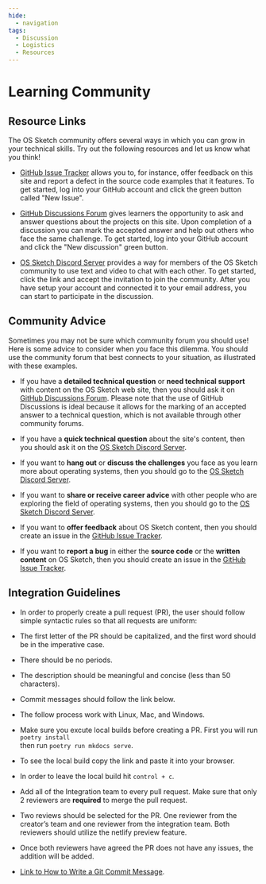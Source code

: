 ```yaml
---
hide:
  - navigation
tags:
  - Discussion
  - Logistics
  - Resources
---
```


# Learning Community

## Resource Links

The OS Sketch community offers several ways in which you can grow in your
technical skills. Try out the following resources and let us know what you
think!

- [GitHub Issue
  Tracker](https://github.com/OS-Sketch/www.os-sketch.com/issues)
  allows you to, for instance, offer feedback on this site and report a defect
  in the source code examples that it features. To get started, log into your
  GitHub account and click the green button called "New Issue".

- [GitHub Discussions
  Forum](https://github.com/OS-Sketch/www.os-sketch.com/discussions) gives
  learners the opportunity to ask and answer questions about the projects on
  this site. Upon completion of a discussion you can mark the accepted answer
  and help out others who face the same challenge. To get started, log into your
  GitHub account and click the "New discussion" green button.

- [OS Sketch Discord Server](https://discord.gg/9VfCdqffu6) provides a way for
  members of the OS Sketch community to use text and video to chat with each
  other. To get started, click the link and accept the invitation to join the
  community. After you have setup your account and connected it to your email
  address, you can start to participate in the discussion.

## Community Advice

Sometimes you may not be sure which community forum you should use! Here is some
advice to consider when you face this dilemma. You should use the community
forum that best connects to your situation, as illustrated with these examples.

- If you have a **detailed technical question** or **need technical support**
  with content on the OS Sketch web site, then you should ask it on [GitHub
  Discussions
  Forum](https://github.com/OS-Sketch/www.os-sketch.com/discussions). Please
  note that the use of GitHub Discussions is ideal because it allows for the
  marking of an accepted answer to a technical question, which is not available
  through other community forums.

- If you have a **quick technical question** about the site's content, then you
  should ask it on the [OS Sketch Discord
  Server](https://discord.gg/9VfCdqffu6).

- If you want to **hang out** or **discuss the challenges** you face as you
  learn more about operating systems, then you should go to the [OS Sketch
  Discord Server](https://discord.gg/9VfCdqffu6).

- If you want to **share or receive career advice** with other people who are
  exploring the field of operating systems, then you should go to the [OS Sketch
  Discord Server](https://discord.gg/9VfCdqffu6).

- If you want to **offer feedback** about OS Sketch content, then you should
  create an issue in the [GitHub Issue
  Tracker](https://github.com/OS-Sketch/www.os-sketch.com/issues).

- If you want to **report a bug** in either the **source code** or the **written
  content** on OS Sketch, then you should create an issue in the
  [GitHub Issue
  Tracker](https://github.com/OS-Sketch/www.os-sketch.com/issues).

## Integration Guidelines

- In order to properly create a pull request (PR), the user should follow simple syntactic
  rules so that all requests are uniform:

- The first letter of the PR should be capitalized, and the first word should be in the 
  imperative case.

- There should be no periods.

- The description should be meaningful and concise (less than 50 characters).

- Commit messages should follow the link below.

- The follow process work with Linux, Mac, and Windows.

- Make sure you excute local builds before creating a PR. First you will run `poetry install`  
  then run `poetry run mkdocs serve`.

- To see the local build copy the link and paste it into your browser. 

- In order to leave the local build hit `control + c`.

- Add all of the Integration team to every pull request. Make sure that only 2 reviewers are 
  **required** to merge the pull request.

- Two reviews should be selected for the PR. One reviewer from the creator’s team and one
  reviewer from the integration team. Both reviewers should utilize the netlify
  preview feature.

- Once both reviewers have agreed the PR does not have any issues, the addition will be added.

- [Link to How to Write a Git Commit Message](https://www.conventionalcommits.org/en/v1.0.0/#summary).